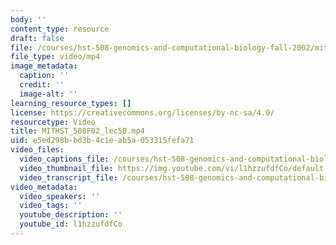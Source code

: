 ```yaml
---
body: ''
content_type: resource
draft: false
file: /courses/hst-508-genomics-and-computational-biology-fall-2002/mithst_508f02_lec5b_360p_16_9.mp4
file_type: video/mp4
image_metadata:
  caption: ''
  credit: ''
  image-alt: ''
learning_resource_types: []
license: https://creativecommons.org/licenses/by-nc-sa/4.0/
resourcetype: Video
title: MITHST_508F02_lec5B.mp4
uid: e5ed298b-bd3b-4c1e-ab5a-053315fefa71
video_files:
  video_captions_file: /courses/hst-508-genomics-and-computational-biology-fall-2002/15TU8VQ4xfv9PLJWSdU7mdEkI_T50WLAo_transcript.webvtt
  video_thumbnail_file: https://img.youtube.com/vi/l1hzzufdfCo/default.jpg
  video_transcript_file: /courses/hst-508-genomics-and-computational-biology-fall-2002/15TU8VQ4xfv9PLJWSdU7mdEkI_T50WLAo_transcript.pdf
video_metadata:
  video_speakers: ''
  video_tags: ''
  youtube_description: ''
  youtube_id: l1hzzufdfCo
---
```

